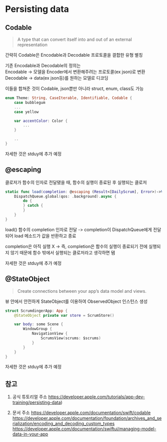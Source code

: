 # Persisting data

## Codable

> A type that can convert itself into and out of an external representation
> <br/>

간략히 Codable은 Encodable과 Decodable 프로토콜을 결합한 유형 별칭
<br/>

기존 Encodable과 Decodable의 정의는
<br/>
Encodable -> 모델을 Encoder에서 변환해주려는 프로토콜(ex json)로 변환
<br/>
Decodable -> data(ex json등)를 원하는 모델로 디코딩
<br/>

이들을 합쳐준 것이 Codable, json뿐만 아니라 struct, enum, class도 가능
<br/>

```swift
enum Theme: String, CaseIterable, Identifiable, Codable {
    case bubblegum
    ...
    case yellow

    var accentColor: Color {
        ...
    }

    ..
}
```

자세한 것은 stduy에 추가 예정
<br/>

## @escaping

클로저가 함수의 인자로 전달됐을 때, 함수의 실행이 종료된 후 실행되는 클로저
<br/>

```swift
static func load(completion: @escaping (Result<[DailyScrum], Error>)->Void) {
    DispatchQueue.global(qos: .background).async {
        do {
        } catch {
        }
    }
}
```

load() 함수의 completion 인자로 전달 -> completion이 DispatchQueue에게 전달되어 load 메소드가 값을 반환하고 종료
<br/>

completion은 아직 실행 X -> 즉, completion은 함수의 실행이 종료되기 전에 실행되지 않기 때문에 함수 밖에서 실행되는 클로저라고 생각하면 됌
<br/>

자세한 것은 stduy에 추가 예정
<br/>

## @StateObject

> Create connections between your app’s data model and views.
> <br/>

뷰 안에서 안전하게 StateObject를 이용하여 ObservedObject 인스턴스 생성
<br/>

```swift
struct ScrumdingerApp: App {
    @StateObject private var store = ScrumStore()

    var body: some Scene {
        WindowGroup {
            NavigationView {
                ScrumsView(scrums: $scrums)
            }
        }
    }
}
```

자세한 것은 stduy에 추가 예정
<br/>

## 참고

1. 공식 튜토리얼 주소
   https://developer.apple.com/tutorials/app-dev-training/persisting-data)
   <br/>

2. 문서 주소
   https://developer.apple.com/documentation/swift/codable
   https://developer.apple.com/documentation/foundation/archives_and_serialization/encoding_and_decoding_custom_types
   https://developer.apple.com/documentation/swiftui/managing-model-data-in-your-app
   <br/>
